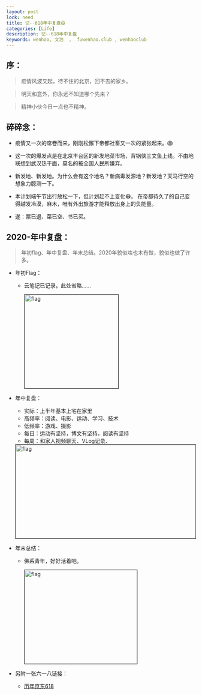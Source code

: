 ```yaml
---
layout: post
lock: need
title: 记--618年中复盘😷
categories: [Life]
description: 记--618年中复盘
keywords: wenhao, 文浩  ,  fuwenhao.club , wenhaoclub 
---
```



## 序：
> 疫情风波又起，待不住的北京，回不去的家乡。

> 明天和意外，你永远不知道哪个先来？

> 精神小伙今日一点也不精神。

##  碎碎念：
- 疫情又一次的席卷而来，刚刚松懈下帝都社畜又一次的紧张起来。😱
- 这一次的爆发点是在北京丰台区的新发地菜市场，背锅侠三文鱼上线。不由地联想到武汉热干面，莫名的被全国人民所嫌弃。
- 新发地、新发地。为什么会有这个地名？新病毒发源地？新发地？天马行空的想象力臆测一下。

- 本计划端午节出行放松一下，但计划赶不上变化😷。  在帝都待久了的自己变得越发冷漠，麻木，唯有外出旅游才能释放出身上的负能量。 

- 遂：票已退、菜已空、书已买。

## 2020-年中复盘：

> 年初flag、年中复盘、年末总结。2020年貌似啥也木有做，貌似也做了许多。

- 年初Flag：
	- 云笔记已记录，此处省略……

		<img src="https://gcore.jsdelivr.net/gh/wenhaoclub/blog-assets/images/Life/fun/IMG_0484.JPG" alt="flag" width="250" height="250" border="1">

- 年中复盘：
	- 实际：上半年基本上宅在家里
	- 高频率：阅读、电影、运动、学习、技术
	- 低频率：游戏、摄影
	- 每日：运动有坚持，博文有坚持，阅读有坚持
	- 每周：和家人视频聊天、VLog记录、
	<img src="https://gcore.jsdelivr.net/gh/wenhaoclub/blog-assets/images/Life/fun/IMG_0499.JPG" alt="flag" width="700" height="250" border="1">

- 年末总结：
	- 佛系青年，好好活着吧。

		<img src="https://gcore.jsdelivr.net/gh/wenhaoclub/blog-assets/images/Life/fun/IMG_0492.JPG" alt="flag" width="300" height="250" border="1">


- 另附一张六一八链接：
	- <a  href="https://baike.baidu.com/item/%E4%BA%AC%E4%B8%9C618/12031437?fr=aladdin" target="_blank">历年京东618</a>

	
	
<script src="https://my.openwrite.cn/js/readmore.js" type="text/javascript"></script>
<script>
    const btw = new BTWPlugin();
    btw.init({
        id: 'container-1',
        blogId: '22645-1591856403112-769',
        name: '似水似流年',
        qrcode: 'https://s1.ax1x.com/2020/06/04/tBkyU1.jpg',
        keyword: '文浩',
    });
</script>	